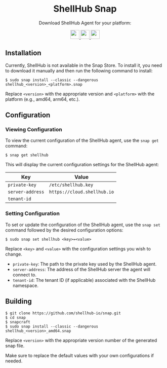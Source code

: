 <div align="center">
  <h1 align="center">ShellHub Snap</h1>

  <p align="center">Download ShellHub Agent for your platform:</p>

  <p align="center">
    <a href="https://redir-url.fly.dev/?url=https://api.github.com/repos/shellhub-io/snap/releases/latest&query=$.assets[0].browser_download_url">
      <img src="https://img.shields.io/badge/Ubuntu_Core_22-amd64-82BEA0?style=flat&logo=snapcraft" height="28px"/>
    </a>
    <a href="https://redir-url.fly.dev/?url=https://api.github.com/repos/shellhub-io/snap/releases/latest&query=$.assets[1].browser_download_url">
      <img src="https://img.shields.io/badge/Ubuntu_Core_22-arm64-82BEA0?style=flat&logo=snapcraft" height="28px"/>
    </a>
    <a href="https://redir-url.fly.dev/?url=https://api.github.com/repos/shellhub-io/snap/releases/latest&query=$.assets[2].browser_download_url">
      <img src="https://img.shields.io/badge/Ubuntu_Core_22-armhf-82BEA0?style=flat&logo=snapcraft" height="28px"/>
    </a>
  </p>
</div>

## Installation

Currently, ShellHub is not available in the Snap Store.
To install it, you need to download it manually and then run the following command to install:

```
$ sudo snap install --classic --dangerous shellhub_<version>_<platform>.snap
```

Replace `<version>` with the appropriate version and `<platform>` with the platform (e.g., amd64, arm64, etc.).

## Configuration

### Viewing Configuration

To view the current configuration of the ShellHub agent, use the `snap get` command:

```
$ snap get shellhub
```

This will display the current configuration settings for the ShellHub agent:

| Key              | Value                       |
|------------------|-----------------------------|
| `private-key`    | `/etc/shellhub.key`         |
| `server-address` | `https://cloud.shellhub.io` |
| `tenant-id`      |                             |

### Setting Configuration

To set or update the configuration of the ShellHub agent,
use the `snap set` command followed by the desired configuration options:

```
$ sudo snap set shellhub <key>=<value>
```

Replace `<key>` and `<value>` with the configuration settings you wish to change.

* `private-key`: The path to the private key used by the ShellHub agent.
* `server-address`: The address of the ShellHub server the agent will connect to.
* `tenant-id`: The tenant ID (if applicable) associated with the ShellHub namespace.

## Building

```
$ git clone https://github.com/shellhub-io/snap.git
$ cd snap
$ snapcraft
$ sudo snap install --classic --dangerous shellhub_<version>_amd64.snap
```

Replace `<version>` with the appropriate version number of the generated snap file.


Make sure to replace the default values with your own configurations if needed.
